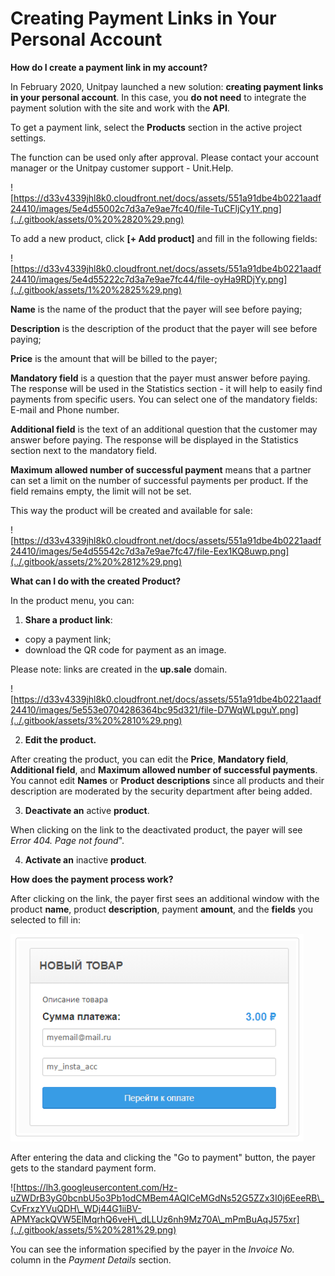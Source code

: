 # Creating Payment Links in Your Personal Account

**How do I create a payment link in my account?**

In February 2020, Unitpay launched a new solution: **creating payment links in your personal account**. In this case, you **do not need** to integrate the payment solution with the site and work with the **API**.

To get a payment link, select the **Products** section in the active project settings.

The function can be used only after approval. Please contact your account manager or the Unitpay customer support - Unit.Help.

![https://d33v4339jhl8k0.cloudfront.net/docs/assets/551a91dbe4b0221aadf24410/images/5e4d55002c7d3a7e9ae7fc40/file-TuCFljCy1Y.png](../.gitbook/assets/0%20%2820%29.png)

To add a new product, click **\[+ Add product\]** and fill in the following fields: 

![https://d33v4339jhl8k0.cloudfront.net/docs/assets/551a91dbe4b0221aadf24410/images/5e4d55222c7d3a7e9ae7fc44/file-oyHa9RDjYy.png](../.gitbook/assets/1%20%2825%29.png)

**Name** is the name of the product that the payer will see before paying;

**Description** is the description of the product that the payer will see before paying;

**Price** is the amount that will be billed to the payer;

**Mandatory field** is a question that the payer must answer before paying. The response will be used in the Statistics section - it will help to easily find payments from specific users. You can select one of the mandatory fields: E-mail and Phone number. 

**Additional field** is the text of an additional question that the customer may answer before paying. The response will be displayed in the Statistics section next to the mandatory field.

**Maximum allowed number of successful payment** means that a partner can set a limit on the number of successful payments per product. If the field remains empty, the limit will not be set.

This way the product will be created and available for sale:

![https://d33v4339jhl8k0.cloudfront.net/docs/assets/551a91dbe4b0221aadf24410/images/5e4d55542c7d3a7e9ae7fc47/file-Eex1KQ8uwp.png](../.gitbook/assets/2%20%2812%29.png)

**What can I do with the created Product?**

In the product menu, you can:

1. **Share a product link**: 

* copy a payment link;
* download the QR code for payment as an image.

Please note: links are created in the **up.sale** domain.

![https://d33v4339jhl8k0.cloudfront.net/docs/assets/551a91dbe4b0221aadf24410/images/5e553e0704286364bc95d321/file-D7WqWLpguY.png](../.gitbook/assets/3%20%2810%29.png)

2. **Edit the product.**

After creating the product, you can edit the **Price**, **Mandatory field**, **Additional field**, and **Maximum allowed number of successful payments**. You cannot edit **Names** or **Product descriptions** since all products and their description are moderated by the security department after being added. 

3. **Deactivate an** active **product**.

When clicking on the link to the deactivated product, the payer will see _Error 404. Page not found_". 

4. **Activate an** inactive **product**.

**How does the payment process work?**

After clicking on the link, the payer first sees an additional window with the product **name**, product **description**, payment **amount**, and the **fields** you selected to fill in:

![](../.gitbook/assets/4%20%286%29.png)

After entering the data and clicking the "Go to payment" button, the payer gets to the standard payment form.

![https://lh3.googleusercontent.com/Hz-uZWDrB3yG0bcnbU5o3Pb1odCMBem4AQICeMGdNs52G5ZZx3I0j6EeeRB\_CvFrxzYVuQDH\_WDj44G1iiBV-APMYackQVW5ElMqrhQ6veH\_dLLUz6nh9Mz70A\_mPmBuAqJ575xr](../.gitbook/assets/5%20%281%29.png)

You can see the information specified by the payer in the _Invoice No._ column in the _Payment Details_ section. 

